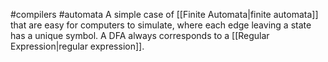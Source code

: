 #compilers #automata 
A simple case of [[Finite Automata|finite automata]] that are easy for computers to simulate, where each edge leaving a state has a unique symbol. A DFA always corresponds to a [[Regular Expression|regular expression]].